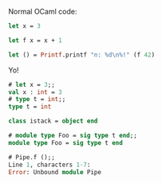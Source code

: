 Normal OCaml code:

```ocaml
let x = 3

let f x = x + 1

let () = Printf.printf "n: %d\n%!" (f 42)
```

Yo!

```ocaml
# let x = 3;;
val x : int = 3
# type t = int;;
type t = int
```

```ocaml
class istack = object end
```

```ocaml
# module type Foo = sig type t end;;
module type Foo = sig type t end
```


```ocaml skip
# Pipe.f ();;
Line 1, characters 1-7:
Error: Unbound module Pipe
```
